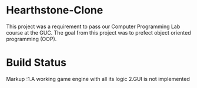 # Hearthstone-Clone
This project was a requirement to pass our Computer Programming Lab course at the GUC. The goal from this project was to prefect object oriented programming (OOP).
# Build Status #
Markup :1.A working game engine with all its logic
2.GUI is not implemented

